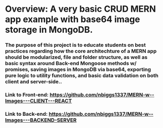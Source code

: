 # Overview: A very basic CRUD MERN app example with base64 image storage in MongoDB.


### The purpose of this project is to educate students on best practices regarding how the core architechture of a MERN app should be modularized, file and folder structure, as well as basic syntax around Back-end Mongoose methods w/ promises, saving images in MongoDB via base64, exporting pure logic to utility functions, and basic data validation on both client and server-side..

### Link to Front-end: https://github.com/nbiggs1337/MERN-w--Images---CLIENT---REACT

### Link to Back-end: https://github.com/nbiggs1337/MERN-w--Images---BACKEND-SERVER
